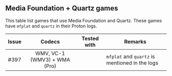 ## Media Foundation + Quartz games

This table list games that use Media Foundation and Quartz.
These games have `mfplat` and `quartz` in their Proton logs.

| Issue |            Codecs            | Tested with | Remarks                                        |
| :---: | :--------------------------: | :---------: | ---------------------------------------------- |
| #397  | WMV, VC-1 (WMV3) + WMA (Pro) |             | `mfplat` and `quartz` is mentioned in the logs |
